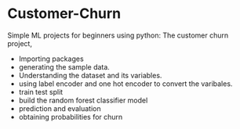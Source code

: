 # Customer-Churn
Simple ML projects for beginners using python:
The customer churn project,

* Importing packages
* generating the sample data.
* Understanding the dataset and its variables.
* using label encoder and one hot encoder to convert the varibales.
* train test split
* build the random forest classifier model
* prediction and evaluation
* obtaining probabilities for churn 
